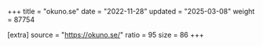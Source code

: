 +++
title = "okuno.se"
date = "2022-11-28"
updated = "2025-03-08"
weight = 87754

[extra]
source = "https://okuno.se/"
ratio = 95
size = 86
+++
